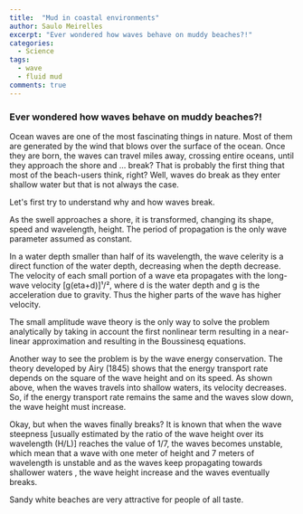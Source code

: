 ```yaml
---
title:  "Mud in coastal environments"
author: Saulo Meirelles
excerpt: "Ever wondered how waves behave on muddy beaches?!"
categories: 
  - Science
tags:
  - wave
  - fluid mud
comments: true
---
```


### Ever wondered how waves behave on muddy beaches?!

Ocean waves are one of the most fascinating things in nature. Most of them are generated by the wind that blows over the surface of the ocean. Once they are born, the waves can travel miles away, crossing entire oceans, until they approach the shore and ... break? That is probably the first thing that most of the beach-users think, right? Well, waves do break as they enter shallow water but that is not always the case.

Let's first try to understand why and how waves break.

[comment]: <> (The life cycle of the wind generated waves involves a dramatic transformation from the chaotic area of generation in a storm offshore, the propagation of the smooth swell until the breaking at the beach.)

As the swell approaches a shore, it is transformed, changing its shape, speed and wavelength, height. The period of propagation is the only wave parameter assumed as constant.

In a water depth smaller than half of its wavelength, the wave celerity is a direct function of the water depth, decreasing when the depth decrease. The velocity of each small portion of a wave eta propagates with the long-wave velocity [g(eta+d)]¹/², where d is the water depth and g is the acceleration due to gravity. Thus the higher parts of the wave has higher velocity.

The small amplitude wave theory is the only way to solve the problem analytically by taking in account the first nonlinear term resulting in a near-linear approximation and resulting in the Boussinesq equations.

Another way to see the problem is by the wave energy conservation. The theory developed by Airy (1845) shows that the energy transport rate depends on the square of the wave height and on its speed. As shown above, when the waves travels into shallow waters, its velocity decreases. So, if the energy transport rate remains the same and the waves slow down, the wave height must increase.

Okay, but when the waves finally breaks? It is known that when the wave steepness [usually estimated by the ratio of the wave height over its wavelength (H/L)] reaches the value of 1/7, the waves becomes unstable, which mean that a wave with one meter of height and 7 meters of wavelength is unstable and as the waves keep propagating towards shallower waters , the wave height increase and the waves eventually breaks.

Sandy white beaches are very attractive for people of all taste.
